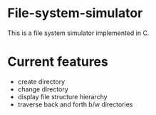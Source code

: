 # File-system-simulator
This is a file system simulator implemented in C. <br>

# Current features 
- create directory
- change directory
- display file structure hierarchy
- traverse back and forth b/w directories
